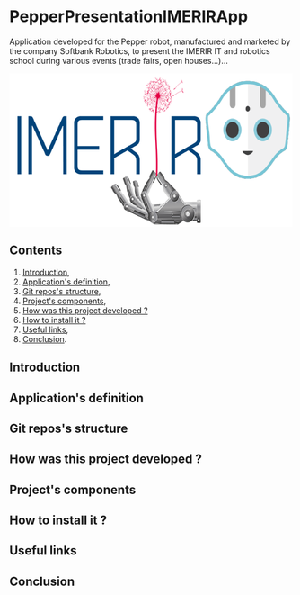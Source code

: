 # PepperPresentationIMERIRApp
Application developed for the Pepper robot, manufactured and marketed by the company Softbank Robotics, to present the IMERIR IT and robotics school during various events (trade fairs, open houses...)...

<img src="app_logo.png" data-canonical-src="app_logo.png" width="636" height="273" align="center" />

## Contents

1. [Introduction](#introduction),
2. [Application's definition](#application_s_definition),
3. [Git repos's structure](#git_repos_s_structure),
4. [Project's components](#project_s_components),
5. [How was this project developed ?](#how_was_this_project_developed)
6. [How to install it ?](#how_to_install_it)
7. [Useful links](#useful_links),
8. [Conclusion](#conclusion).

<a name="introduction"></a>
## Introduction

<a name="application_s_definition"></a>
## Application's definition

<a name="git_repos_s_structure"></a>
## Git repos's structure

<a name="how_was_this_project_developed"></a>
## How was this project developed ?

<a name="project_s_components"></a>
## Project's components

<a name="how_to_install_it"></a>
## How to install it ?

<a name="useful_links"></a>
## Useful links

<a name="conclusion"></a>
## Conclusion
